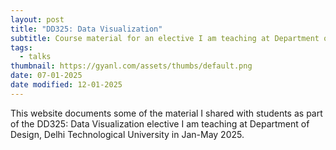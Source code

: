 ```yaml
---
layout: post
title: "DD325: Data Visualization"
subtitle: Course material for an elective I am teaching at Department of Design, Delhi Technological University
tags:
  - talks
thumbnail: https://gyanl.com/assets/thumbs/default.png
date: 07-01-2025
date modified: 12-01-2025
---
```


This website documents some of the material I shared with students as part of the DD325: Data Visualization elective I am teaching at Department of Design, Delhi Technological University in Jan-May 2025.
